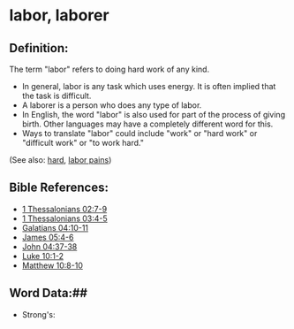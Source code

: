 # labor, laborer #

## Definition: ##

The term "labor" refers to doing hard work of any kind.

 * In general, labor is any task which uses energy. It is often implied that the task is difficult.
 * A laborer is a person who does any type of labor.
 * In English, the word "labor" is also used for part of the process of giving birth. Other languages may have a completely different word for this.
 * Ways to translate "labor" could include "work" or "hard work" or "difficult work" or "to work hard."

(See also: [hard](../other/hard.md), [labor pains](../other/laborpains.md))

## Bible References: ##

* [1 Thessalonians 02:7-9](rc://en/tn/help/1th/02/07)
* [1 Thessalonians 03:4-5](rc://en/tn/help/1th/03/04)
* [Galatians 04:10-11](rc://en/tn/help/gal/04/10)
* [James 05:4-6](rc://en/tn/help/jas/05/04)
* [John 04:37-38](rc://en/tn/help/jhn/04/37)
* [Luke 10:1-2](rc://en/tn/help/luk/10/01)
* [Matthew 10:8-10](rc://en/tn/help/mat/10/08)

## Word Data:##

* Strong's: 

